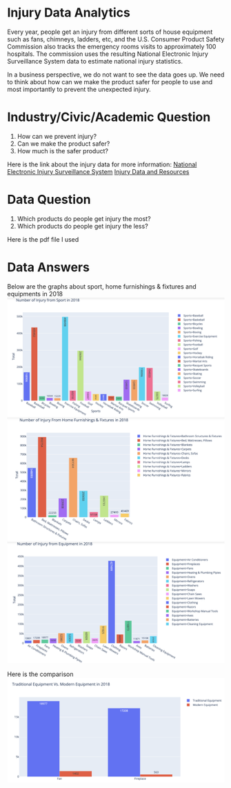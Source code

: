 # Injury Data Analytics
Every year, people get an injury from different sorts of house equipment such as fans, chimneys, ladders, etc, and the U.S. Consumer Product Safety Commission also tracks the emergency rooms visits to approximately 100 hospitals. The commission uses the resulting National Electronic Injury Surveillance System data to estimate national injury statistics.

In a business perspective, we do not want to see the data goes up. We need to think about how can we make the product safer for people to use and most importantly to prevent the unexpected injury.



# Industry/Civic/Academic Question
1. How can we prevent injury?
2. Can we make the product safer?
3. How much is the safer product?


Here is the link about the injury data for more information:
[National Electronic Injury Surveillance System](https://www.cpsc.gov/Research--Statistics/NEISS-Injury-Data)
[Injury Data and Resources](https://www.cdc.gov/nchs/injury/index.htm)


# Data Question
1. Which products do people get injury the most?
2. Which products do people get injury the less?

Here is the pdf file I used 

# Data Answers
Below are the graphs about sport, home furnishings & fixtures and equipments in 2018
![Alt text](https://github.com/Richardwang1995/Injury_Data_Set/blob/master/Number%20of%20Injury%20from%20Sport%20in%202018.png)
![Alt text](https://github.com/Richardwang1995/Injury_Data_Set/blob/master/Number%20of%20Injury%20from%20House%20in%202018.png)
![Alt text](https://github.com/Richardwang1995/Injury_Data_Set/blob/master/Number%20of%20Injury%20from%20Equip%20in%202018.png)




Here is the comparison
![Alt text](https://github.com/Richardwang1995/Injury_Data_Set/blob/master/Traditional%20Vs%20Modern%20Equip.png)
